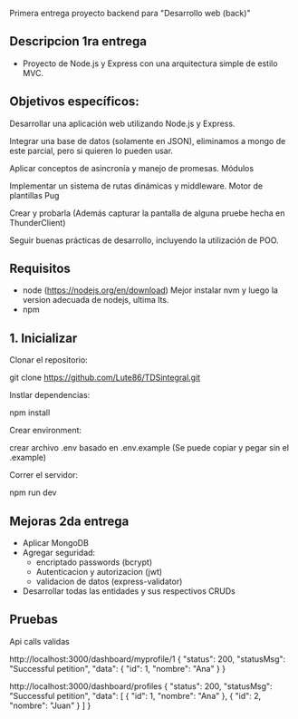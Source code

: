 Primera entrega proyecto backend para "Desarrollo web (back)"

## Descripcion 1ra entrega

- Proyecto de Node.js y Express con una arquitectura simple de estilo MVC.

## Objetivos específicos:

Desarrollar una aplicación web utilizando Node.js y Express.

Integrar una base de datos (solamente en JSON), eliminamos a mongo de este parcial, pero si quieren lo pueden usar. 

Aplicar conceptos de asincronía y manejo de promesas. Módulos

Implementar un sistema de rutas dinámicas y middleware. Motor de plantillas Pug 

Crear y probarla (Además capturar la pantalla de alguna pruebe hecha en ThunderClient)

Seguir buenas prácticas de desarrollo, incluyendo la utilización de POO.

## Requisitos 

- node (https://nodejs.org/en/download) Mejor instalar nvm y luego la version adecuada de nodejs, ultima lts. 
- npm 

## 1. Inicializar

Clonar el repositorio:

git clone https://github.com/Lute86/TDSintegral.git

Instlar dependencias:

npm install

Crear environment:

crear archivo .env basado en .env.example (Se puede copiar y pegar sin el .example)

Correr el servidor:

npm run dev


## Mejoras 2da entrega

- Aplicar MongoDB
- Agregar seguridad:
  + encriptado passwords (bcrypt)
  + Autenticacion y autorizacion (jwt)
  + validacion de datos (express-validator) 
- Desarrollar todas las entidades y sus respectivos CRUDs

## Pruebas

Api calls validas

http://localhost:3000/dashboard/myprofile/1
{
  "status": 200,
  "statusMsg": "Successful petition",
  "data": {
    "id": 1,
    "nombre": "Ana"
  }
}

http://localhost:3000/dashboard/profiles
{
  "status": 200,
  "statusMsg": "Successful petition",
  "data": [
    {
      "id": 1,
      "nombre": "Ana"
    },
    {
      "id": 2,
      "nombre": "Juan"
    }
  ]
}